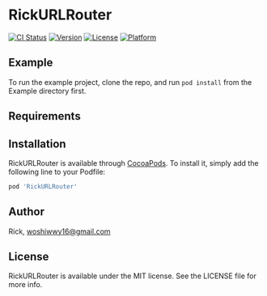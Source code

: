 # RickURLRouter

[![CI Status](https://img.shields.io/travis/Rick/RickURLRouter.svg?style=flat)](https://travis-ci.org/Rick/RickURLRouter)
[![Version](https://img.shields.io/cocoapods/v/RickURLRouter.svg?style=flat)](https://cocoapods.org/pods/RickURLRouter)
[![License](https://img.shields.io/cocoapods/l/RickURLRouter.svg?style=flat)](https://cocoapods.org/pods/RickURLRouter)
[![Platform](https://img.shields.io/cocoapods/p/RickURLRouter.svg?style=flat)](https://cocoapods.org/pods/RickURLRouter)

## Example

To run the example project, clone the repo, and run `pod install` from the Example directory first.

## Requirements

## Installation

RickURLRouter is available through [CocoaPods](https://cocoapods.org). To install
it, simply add the following line to your Podfile:

```ruby
pod 'RickURLRouter'
```

## Author

Rick, woshiwwy16@gmail.com

## License

RickURLRouter is available under the MIT license. See the LICENSE file for more info.
